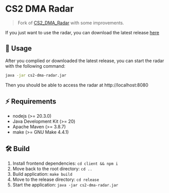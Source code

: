 # CS2 DMA Radar

> Fork of [CS2_DMA_Radar](https://github.com/MoZiHao/CS2_DMA_Radar) with some improvements.

If you just want to use the radar, you can download the latest release [here](https://github.com/rabume/cs2-dma-radar/releases)

## 🚀 Usage

After you complied or downloaded the latest release, you can start the radar with the following command:

```bash
java -jar cs2-dma-radar.jar
```

Then you should be able to access the radar at http://localhost:8080

## ⚡️ Requirements

- nodejs (>= 20.3.0)
- Java Development Kit (>= 20)
- Apache Maven (>= 3.8.7)
- make (>= GNU Make 4.4.1)

## 🛠️ Build

1. Install frontend dependencies: `cd client && npm i`
2. Move back to the root directory: `cd ..`
3. Build application: `make build`
4. Move to the release directory: `cd release`
5. Start the application: `java -jar cs2-dma-radar.jar`
